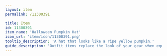 ```yaml
---
layout: item
permalink: /11300391

title: Item
id: 11300391
item_name: 'Halloween Pumpkin Hat'
icon_url: 'item/icon/11300391.png'
tooltip_description: 'A hat that looks like a ripe yellow pumpkin.'
guide_description: 'Outfit items replace the look of your gear when equipped.'
---
```

